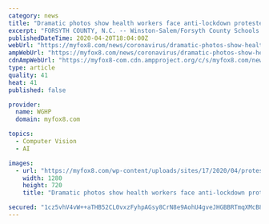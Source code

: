 ```yaml
---
category: news
title: "Dramatic photos show health workers face anti-lockdown protesters in Colorado"
excerpt: "FORSYTH COUNTY, N.C. -- Winston-Salem/Forsyth County Schools plans to put seniors in the spotlight to recognize the graduating class as school remains closed during the pandemic. At 8:20 p.m., WS/FCS will turn on the lights at all high school football stadiums in recognition of the Class of 2020."
publishedDateTime: 2020-04-20T18:04:00Z
webUrl: "https://myfox8.com/news/coronavirus/dramatic-photos-show-health-workers-face-anti-lockdown-protesters-in-colorado/"
ampWebUrl: "https://myfox8.com/news/coronavirus/dramatic-photos-show-health-workers-face-anti-lockdown-protesters-in-colorado/amp/"
cdnAmpWebUrl: "https://myfox8-com.cdn.ampproject.org/c/s/myfox8.com/news/coronavirus/dramatic-photos-show-health-workers-face-anti-lockdown-protesters-in-colorado/amp/"
type: article
quality: 41
heat: 41
published: false

provider:
  name: WGHP
  domain: myfox8.com

topics:
  - Computer Vision
  - AI

images:
  - url: "https://myfox8.com/wp-content/uploads/sites/17/2020/04/protest-1-1.jpg?w=1280&h=720&crop=1"
    width: 1280
    height: 720
    title: "Dramatic photos show health workers face anti-lockdown protesters in Colorado"

secured: "1cz5vhV4vW++aTHB52CL0vxzFyhpAGsy8CrN8e9AohU4gveJHGBBRTmqXMcB8byoi/ohvtBc3Z63E35NAbMEhd3rUbAnus1TLi38TSseQo3956Rp/E+jM58p+QymEYJKzIuQyiiKeELj28oBVts9KAQn2oYAqLsnaW4naMPce5izoUj6G98p48GpZ+qOXOyPTfPf3cwUqy9tk3NkNFqUSR5XyUvhKDTDfPkRfmRAVPjaFPy9T1Ne/rj5n6DJHadLgOp0vb4PzzEg6FrMU2cdc7HiuteTtdcE3lyFVQTwAW6dhNqFWj2eCML3507J+qMj;FtFspsAjmGC3YP74UHEjFg=="
---
```


